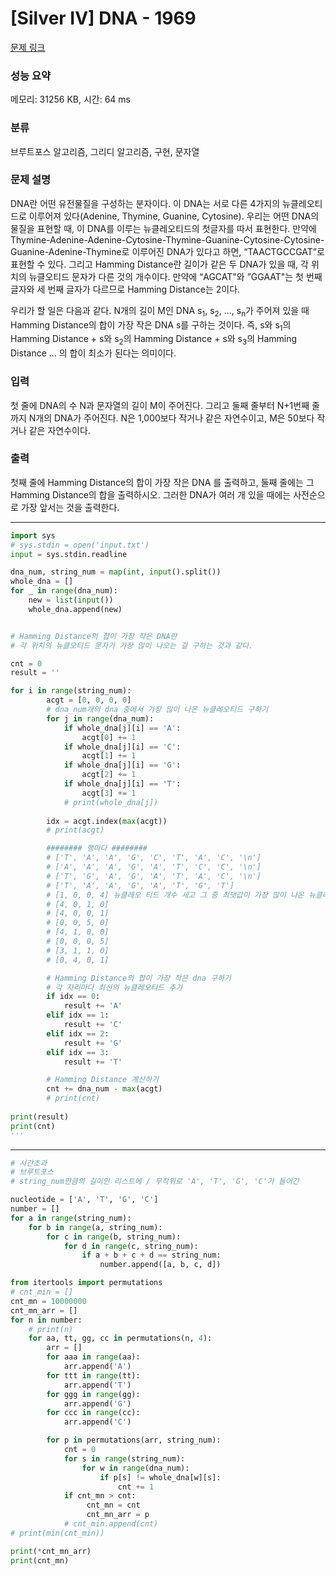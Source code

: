 # [Silver IV] DNA - 1969 

[문제 링크](https://www.acmicpc.net/problem/1969) 

### 성능 요약

메모리: 31256 KB, 시간: 64 ms

### 분류

브루트포스 알고리즘, 그리디 알고리즘, 구현, 문자열

### 문제 설명

<p>DNA란 어떤 유전물질을 구성하는 분자이다. 이 DNA는 서로 다른 4가지의 뉴클레오티드로 이루어져 있다(Adenine, Thymine, Guanine, Cytosine). 우리는 어떤 DNA의 물질을 표현할 때, 이 DNA를 이루는 뉴클레오티드의 첫글자를 따서 표현한다. 만약에 Thymine-Adenine-Adenine-Cytosine-Thymine-Guanine-Cytosine-Cytosine-Guanine-Adenine-Thymine로 이루어진 DNA가 있다고 하면, “TAACTGCCGAT”로 표현할 수 있다. 그리고 Hamming Distance란 길이가 같은 두 DNA가 있을 때, 각 위치의 뉴클오티드 문자가 다른 것의 개수이다. 만약에 “AGCAT"와 ”GGAAT"는 첫 번째 글자와 세 번째 글자가 다르므로 Hamming Distance는 2이다.</p>

<p>우리가 할 일은 다음과 같다. N개의 길이 M인 DNA s<sub>1</sub>, s<sub>2</sub>, ..., s<sub>n</sub>가 주어져 있을 때 Hamming Distance의 합이 가장 작은 DNA s를 구하는 것이다. 즉, s와 s<sub>1</sub>의 Hamming Distance + s와 s<sub>2</sub>의 Hamming Distance + s와 s<sub>3</sub>의 Hamming Distance ... 의 합이 최소가 된다는 의미이다.</p>

### 입력 

 <p>첫 줄에 DNA의 수 N과 문자열의 길이 M이 주어진다. 그리고 둘째 줄부터 N+1번째 줄까지 N개의 DNA가 주어진다. N은 1,000보다 작거나 같은 자연수이고, M은 50보다 작거나 같은 자연수이다.</p>

### 출력 

 <p>첫째 줄에 Hamming Distance의 합이 가장 작은 DNA 를 출력하고, 둘째 줄에는 그 Hamming Distance의 합을 출력하시오. 그러한 DNA가 여러 개 있을 때에는 사전순으로 가장 앞서는 것을 출력한다.</p>

---
```python
import sys
# sys.stdin = open('input.txt')
input = sys.stdin.readline

dna_num, string_num = map(int, input().split())
whole_dna = []
for _ in range(dna_num):
    new = list(input())
    whole_dna.append(new)


# Hamming Distance의 합이 가장 작은 DNA란
# 각 위치의 뉴클오티드 문자가 가장 많이 나오는 걸 구하는 것과 같다.

cnt = 0
result = ''

for i in range(string_num):
        acgt = [0, 0, 0, 0]
        # dna_num개의 dna 중에서 가장 많이 나온 뉴클레오티드 구하기
        for j in range(dna_num):
            if whole_dna[j][i] == 'A':
                acgt[0] += 1
            if whole_dna[j][i] == 'C':
                acgt[1] += 1
            if whole_dna[j][i] == 'G':
                acgt[2] += 1
            if whole_dna[j][i] == 'T':
                acgt[3] += 1                
            # print(whole_dna[j])
        
        idx = acgt.index(max(acgt))
        # print(acgt)

        ######## 행마다 ########
        # ['T', 'A', 'A', 'G', 'C', 'T', 'A', 'C', '\n']
        # ['A', 'A', 'A', 'G', 'A', 'T', 'C', 'C', '\n']
        # ['T', 'G', 'A', 'G', 'A', 'T', 'A', 'C', '\n']
        # ['T', 'A', 'A', 'G', 'A', 'T', 'G', 'T']
        # [1, 0, 0, 4] 뉴클레오 티드 개수 세고 그 중 최댓값이 가장 많이 나온 뉴클레오 티드
        # [4, 0, 1, 0]
        # [4, 0, 0, 1]
        # [0, 0, 5, 0]
        # [4, 1, 0, 0]
        # [0, 0, 0, 5]
        # [3, 1, 1, 0]
        # [0, 4, 0, 1]

        # Hamming Distance의 합이 가장 작은 dna 구하기
        # 각 자리마다 최선의 뉴클레오티드 추가
        if idx == 0:
            result += 'A'
        elif idx == 1:
            result += 'C'
        elif idx == 2:
            result += 'G'
        elif idx == 3:
            result += 'T'

        # Hamming Distance 계산하기
        cnt += dna_num - max(acgt)
        # print(cnt)
        
print(result)
print(cnt)
'''
```
---
```python
# 시간초과
# 브루트포스
# string_num만큼의 길이인 리스트에 / 무작위로 'A', 'T', 'G', 'C'가 들어간 

nucleotide = ['A', 'T', 'G', 'C']
number = []
for a in range(string_num):
    for b in range(a, string_num):
        for c in range(b, string_num):
            for d in range(c, string_num):
                if a + b + c + d == string_num:
                    number.append([a, b, c, d])      

from itertools import permutations
# cnt_min = []
cnt_mn = 10000000
cnt_mn_arr = []
for n in number:
    # print(n)
    for aa, tt, gg, cc in permutations(n, 4):
        arr = []
        for aaa in range(aa):
            arr.append('A')
        for ttt in range(tt):
            arr.append('T')
        for ggg in range(gg):
            arr.append('G')
        for ccc in range(cc):
            arr.append('C')

        for p in permutations(arr, string_num):
            cnt = 0
            for s in range(string_num):
                for w in range(dna_num):
                    if p[s] != whole_dna[w][s]:
                        cnt += 1
            if cnt_mn > cnt:
                 cnt_mn = cnt
                 cnt_mn_arr = p
            # cnt_min.append(cnt)
# print(min(cnt_min))

print(*cnt_mn_arr)
print(cnt_mn)
```
